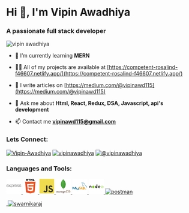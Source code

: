 
<h1 align="left">Hi 👋, I'm Vipin Awadhiya</h1>
<h3 align="left">A passionate full stack developer</h3>

<p align="left"> <img src="https://komarev.com/ghpvc/?username=Vipin115&label=Profile%20views&color=0e75b6&style=flat" alt="vipin awadhiya" /> </p>



- 🌱 I’m currently learning **MERN**

- 👨‍💻 All of my projects are available at [https://competent-rosalind-f46607.netlify.app/](https://competent-rosalind-f46607.netlify.app/)

- 📝 I write articles on [https://medium.com/@vipinawd115](https://medium.com/@vipinawd115)

- 💬 Ask me about **Html, React, Redux, DSA, Javascript, api's development**

- 📫 Contact me **vipinawd115@gmail.com**


<h3 align="left">Lets Connect:</h3>
<p align="left">
<a href="https://github.com/Vipin115" target="blank"><img align="center" src="https://raw.githubusercontent.com/rahuldkjain/github-profile-readme-generator/master/src/images/icons/Social/linked-in-alt.svg" alt="Vipin-Awadhiya" height="30" width="40" /></a>
<a href="https://instagram.com/vipin_avadhiya115" target="blank"><img align="center" src="https://raw.githubusercontent.com/rahuldkjain/github-profile-readme-generator/master/src/images/icons/Social/instagram.svg" alt="vipinawadhiya" height="30" width="40" /></a>
<a href="https://medium.com/@vipinawd115" target="blank"><img align="center" src="https://raw.githubusercontent.com/rahuldkjain/github-profile-readme-generator/master/src/images/icons/Social/medium.svg" alt="@vipinawadhiya" height="30" width="40" /></a>

<h3 align="left">Languages and Tools:</h3>
<p align="left"> </a> <a href="https://expressjs.com" target="_blank" rel="noreferrer"> <img src="https://raw.githubusercontent.com/devicons/devicon/master/icons/express/express-original-wordmark.svg" alt="express" width="40" height="40"/> </a> <a href="https://www.w3.org/html/" target="_blank" rel="noreferrer"> <img src="https://raw.githubusercontent.com/devicons/devicon/master/icons/html5/html5-original-wordmark.svg" alt="html5" width="40" height="40"/> </a> <a href="https://developer.mozilla.org/en-US/docs/Web/JavaScript" target="_blank" rel="noreferrer"> <img src="https://raw.githubusercontent.com/devicons/devicon/master/icons/javascript/javascript-original.svg" alt="javascript" width="40" height="40"/> </a> <a href="https://www.mongodb.com/" target="_blank" rel="noreferrer"> <img src="https://raw.githubusercontent.com/devicons/devicon/master/icons/mongodb/mongodb-original-wordmark.svg" alt="mongodb" width="40" height="40"/> </a> <a href="https://www.mysql.com/" target="_blank" rel="noreferrer"> <img src="https://raw.githubusercontent.com/devicons/devicon/master/icons/mysql/mysql-original-wordmark.svg" alt="mysql" width="40" height="40"/> </a> <a href="https://nodejs.org" target="_blank" rel="noreferrer"> <img src="https://raw.githubusercontent.com/devicons/devicon/master/icons/nodejs/nodejs-original-wordmark.svg" alt="nodejs" width="40" height="40"/> </a> <a href="https://postman.com" target="_blank" rel="noreferrer"> <img src="https://www.vectorlogo.zone/logos/getpostman/getpostman-icon.svg" alt="postman" width="40" height="40"/>  </p>

<p>&nbsp;<img align="center" src="https://github-readme-stats.vercel.app/api?username=Vipin115&show_icons=true&locale=en&theme=dracula" alt="swarnikaraj" /></p>
